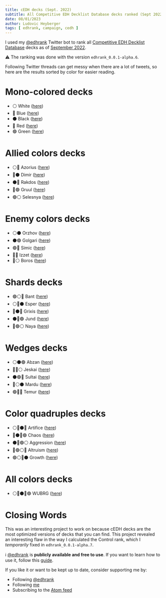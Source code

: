 ```yaml
---
title: cEDH decks (Sept. 2022)
subtitle: All Competitive EDH Decklist Database decks ranked (Sept 2022)
date: 08/01/2023
author: Ludovic Heyberger
tags: [ edhrank, campaign, cedh ]
---
```


I used my [@edhrank](https://twitter.com/edhrank) Twitter bot to rank all [Competitive EDH Decklist Database](https://cedh-decklist-database.com/) decks as of [September 2022](https://twitter.com/edhrank/status/1571039303349714946).

⚠️ The ranking was done with the version `edhrank_0.0.1-alpha.6`.

Following Twitter threads can get messy when there are a lot of tweets, so here are the results sorted by color for easier reading.


# Mono-colored decks

- ⚪ White ([here](https://twitter.com/edhrank/status/1571039304918392833))
- 🔵 Blue ([here](https://twitter.com/edhrank/status/1571039413110509570))
- ⚫ Black ([here](https://twitter.com/edhrank/status/1571039598867890176))
- 🔴 Red ([here](https://twitter.com/edhrank/status/1571039674910515200))
- 🟢 Green ([here](https://twitter.com/edhrank/status/1571039790883115010))


# Allied colors decks

- ⚪🔵 Azorius ([here](https://twitter.com/edhrank/status/1571039855311818752))
- 🔵⚫ Dimir ([here](https://twitter.com/edhrank/status/1571039982009065473))
- ⚫🔴 Rakdos ([here](https://twitter.com/edhrank/status/1571040120727371776))
- 🔴🟢 Gruul ([here](https://twitter.com/edhrank/status/1571040274977112064))
- 🟢⚪ Selesnya ([here](https://twitter.com/edhrank/status/1571040338487263238))


# Enemy colors decks

- ⚪⚫ Orzhov ([here](https://twitter.com/edhrank/status/1571040452463173632))
- ⚫🟢 Golgari ([here](https://twitter.com/edhrank/status/1571040714808594434))
- 🟢🔵 Simic ([here](https://twitter.com/edhrank/status/1571040977611014145))
- 🔵🔴 Izzet ([here](https://twitter.com/edhrank/status/1571040491835199488))
- 🔴⚪ Boros ([here](https://twitter.com/edhrank/status/1571040913123643393))


# Shards decks

- 🟢⚪🔵 Bant ([here](https://twitter.com/edhrank/status/1571041213788164096))
- ⚪🔵⚫ Esper ([here](https://twitter.com/edhrank/status/1571041328867282945))
- 🔵⚫🔴 Grixis ([here](https://twitter.com/edhrank/status/1571041511030116352))
- ⚫🔴🟢 Jund ([here](https://twitter.com/edhrank/status/1571041779020857349))
- 🔴🟢⚪ Naya ([here](https://twitter.com/edhrank/status/1571098177096351745))


# Wedges decks

- ⚪⚫🟢 Abzan ([here](https://twitter.com/edhrank/status/1571098500611317763))
- 🔵🔴⚪ Jeskai ([here](https://twitter.com/edhrank/status/1571098755755016192))
- ⚫🟢🔵 Sultai ([here](https://twitter.com/edhrank/status/1571099051239636992))
- 🔴⚪⚫ Mardu ([here](https://twitter.com/edhrank/status/1571099578232971264))
- 🟢🔵🔴 Temur ([here](https://twitter.com/edhrank/status/1571099786526302209))


# Color quadruples decks

- ⚪🔵⚫🔴 Artifice ([here](https://twitter.com/edhrank/status/1571101018363936773))
- 🔵⚫🔴🟢 Chaos ([here](https://twitter.com/edhrank/status/1571100135685324802))
- ⚫🔴🟢⚪ Aggression ([here](https://twitter.com/edhrank/status/1571100459162648581))
- 🔴🟢⚪🔵 Altruism ([here](https://twitter.com/edhrank/status/1571100669238558720))
- 🟢⚪🔵⚫ Growth ([here](https://twitter.com/edhrank/status/1571100809621917698))


# All colors decks

- ⚪🔵⚫🔴🟢 WUBRG ([here](https://twitter.com/edhrank/status/1571101112387731456))


# Closing Words

This was an interesting project to work on because cEDH decks are the most optimized versions of decks that you can find.
This project revealed an interesting flaw in the way I calculated the Control rank, which I _temporarily_ fixed in `edhrank_0.0.1-alpha.7`.

ℹ️ [@edhrank](https://twitter.com/edhrank) is **publicly available and free to use**.
If you want to learn how to use it, follow this [guide](./tool_edhrank.html).

If you like it or want to be kept up to date, consider supporting me by:

- Following [@edhrank](https://twitter.com/intent/follow?screen_name=edhrank)
- Following [me](https://twitter.com/intent/follow?screen_name=lheybergermtg)
- Subscribing to the [Atom feed](./feed.atom)
